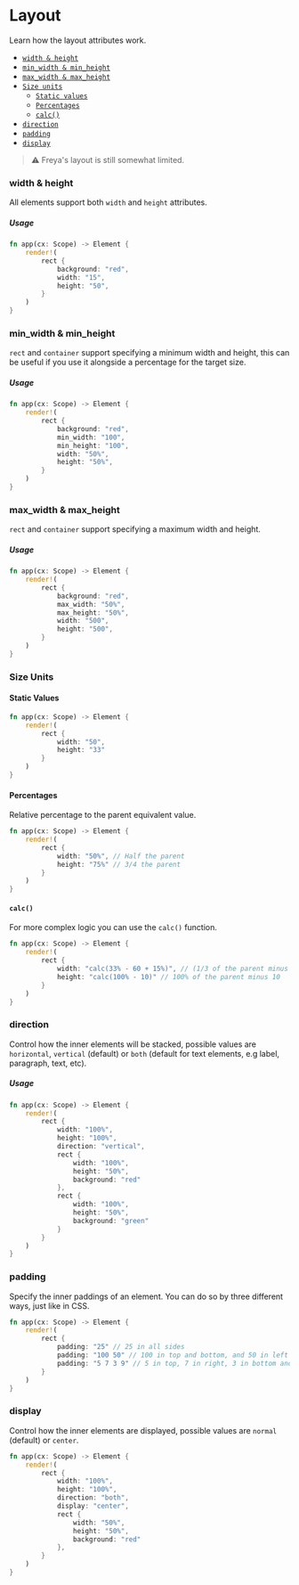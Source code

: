 # Layout

Learn how the layout attributes work.

- [`width & height`](#width_&_height)
- [`min_width & min_height`](#min_width_&_min_height)
- [`max_width & max_height`](#max_width_&_max_height)
- [`Size units`](#size_units)
  - [`Static values`](#static-values)
  - [`Percentages`](#percentages)
  - [`calc()`](#calc)
- [`direction`](#direction)
- [`padding`](#padding)
- [`display`](#display)

> ⚠️ Freya's layout is still somewhat limited.

### width & height
All elements support both `width` and `height` attributes.

##### Usage

```rust
fn app(cx: Scope) -> Element {
    render!(
        rect {
            background: "red",
            width: "15",
            height: "50",
        }
    )
}
```

### min_width & min_height

`rect` and `container` support specifying a minimum width and height, this can be useful if you use it alongside a percentage for the target size.

##### Usage

```rust
fn app(cx: Scope) -> Element {
    render!(
        rect {
            background: "red",
            min_width: "100",
            min_height: "100",
            width: "50%",
            height: "50%",
        }
    )
}
```

### max_width & max_height

`rect` and `container` support specifying a maximum width and height.

##### Usage

```rust
fn app(cx: Scope) -> Element {
    render!(
        rect {
            background: "red",
            max_width: "50%",
            max_height: "50%",
            width: "500",
            height: "500",
        }
    )
}
```

### Size Units

#### Static Values

```rust
fn app(cx: Scope) -> Element {
    render!(
        rect {
            width: "50",
            height: "33"
        }
    )
}
```

#### Percentages
Relative percentage to the parent equivalent value.

```rust
fn app(cx: Scope) -> Element {
    render!(
        rect {
            width: "50%", // Half the parent
            height: "75%" // 3/4 the parent
        }
    )
}
```

#### `calc()`

For more complex logic you can use the `calc()` function.

```rust
fn app(cx: Scope) -> Element {
    render!(
        rect {
            width: "calc(33% - 60 + 15%)", // (1/3 of the parent minus 60) plus 15% of parent
            height: "calc(100% - 10)" // 100% of the parent minus 10
        }
    )
}
```

### direction

Control how the inner elements will be stacked, possible values are `horizontal`, `vertical` (default) or `both` (default for text elements, e.g label, paragraph, text, etc).

##### Usage

```rust
fn app(cx: Scope) -> Element {
    render!(
        rect {
            width: "100%",
            height: "100%",
            direction: "vertical",
            rect {
                width: "100%",
                height: "50%",
                background: "red"
            },
            rect {
                width: "100%",
                height: "50%",
                background: "green"
            }
        }
    )
}
```

### padding

Specify the inner paddings of an element. You can do so by three different ways, just like in CSS.

```rust
fn app(cx: Scope) -> Element {
    render!(
        rect {
            padding: "25" // 25 in all sides
            padding: "100 50" // 100 in top and bottom, and 50 in left and right
            padding: "5 7 3 9" // 5 in top, 7 in right, 3 in bottom and 9 in left
        }
    )
}

```

### display

Control how the inner elements are displayed, possible values are `normal` (default) or `center`.

```rust
fn app(cx: Scope) -> Element {
    render!(
        rect {
            width: "100%",
            height: "100%",
            direction: "both",
            display: "center",
            rect {
                width: "50%",
                height: "50%",
                background: "red"
            },
        }
    )
}
```

